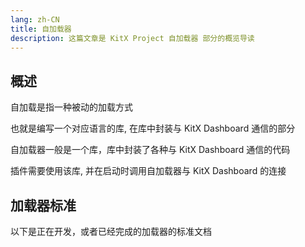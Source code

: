 ```yaml
---
lang: zh-CN
title: 自加载器
description: 这篇文章是 KitX Project 自加载器 部分的概览导读
---
```


## 概述

自加载是指一种被动的加载方式

也就是编写一个对应语言的库, 在库中封装与 KitX Dashboard 通信的部分

自加载器一般是一个库，库中封装了各种与 KitX Dashboard 通信的代码

插件需要使用该库, 并在启动时调用自加载器与 KitX Dashboard 的连接


## 加载器标准

以下是正在开发，或者已经完成的加载器的标准文档

